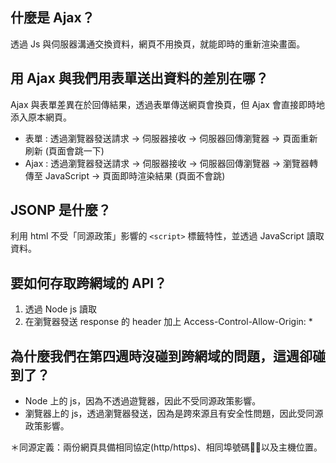 ## 什麼是 Ajax？
透過 Js 與伺服器溝通交換資料，網頁不用換頁，就能即時的重新渲染畫面。
## 用 Ajax 與我們用表單送出資料的差別在哪？
Ajax 與表單差異在於回傳結果，透過表單傳送網頁會換頁，但 Ajax 會直接即時地添入原本網頁。 

* 表單 : 透過瀏覽器發送請求 -> 伺服器接收 -> 伺服器回傳瀏覽器 -> 頁面重新刷新 (頁面會跳一下)
* Ajax : 透過瀏覽器發送請求 -> 伺服器接收 -> 伺服器回傳瀏覽器 -> 瀏覽器轉傳至 JavaScript -> 頁面即時渲染結果 (頁面不會跳)
## JSONP 是什麼？
利用 html 不受「同源政策」影響的 `<script>` 標籤特性，並透過 JavaScript 讀取資料。
## 要如何存取跨網域的 API？
1. 透過 Node js 讀取
2. 在瀏覽器發送 response 的 header 加上 Access-Control-Allow-Origin: *
## 為什麼我們在第四週時沒碰到跨網域的問題，這週卻碰到了？
* Node 上的 js，因為不透過遊覽器，因此不受同源政策影響。
* 瀏覽器上的 js，透過瀏覽器發送，因為是跨來源且有安全性問題，因此受同源政策影響。    

＊同源定義：兩份網頁具備相同協定(http/https)、相同埠號碼以及主機位置。  


